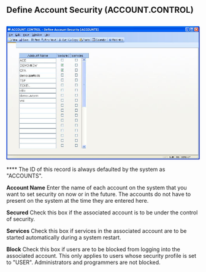 ##  Define Account Security (ACCOUNT.CONTROL)

<PageHeader />

##

![](./ACCOUNT-CONTROL-1.jpg)

**** The ID of this record is always defaulted by the system as "ACCOUNTS".  
  
**Account Name** Enter the name of each account on the system that you want to
set security on now or in the future. The accounts do not have to present on
the system at the time they are entered here.  
  
**Secured** Check this box if the associated account is to be under the
control of security.  
  
**Services** Check this box if services in the associated account are to be
started automatically during a system restart.  
  
**Block** Check this box if users are to be blocked from logging into the
associated account. This only applies to users whose security profile is set
to "USER". Administrators and programmers are not blocked.  
  
  
<badge text= "Version 8.10.57" vertical="middle" />

<PageFooter />